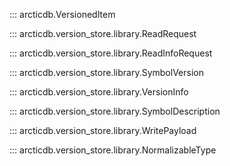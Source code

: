 ::: arcticdb.VersionedItem

::: arcticdb.version_store.library.ReadRequest

::: arcticdb.version_store.library.ReadInfoRequest

::: arcticdb.version_store.library.SymbolVersion

::: arcticdb.version_store.library.VersionInfo

::: arcticdb.version_store.library.SymbolDescription

::: arcticdb.version_store.library.WritePayload

::: arcticdb.version_store.library.NormalizableType

